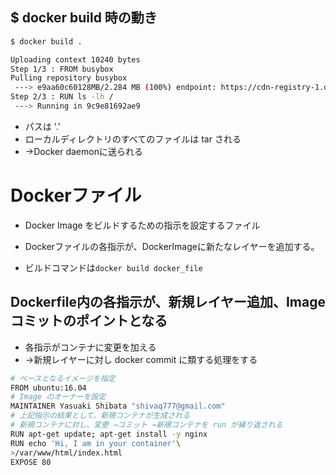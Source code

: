 ## $ docker build 時の動き
```sh
$ docker build .

Uploading context 10240 bytes
Step 1/3 : FROM busybox
Pulling repository busybox
 ---> e9aa60c60128MB/2.284 MB (100%) endpoint: https://cdn-registry-1.docker.io/v1/
Step 2/3 : RUN ls -lh /
 ---> Running in 9c9e81692ae9
 ```
* パスは '.'
* ローカルディレクトリのすべてのファイルは tar される
* →Docker daemonに送られる



# Dockerファイル
* Docker Image をビルドするための指示を設定するファイル
* Dockerファイルの各指示が、DockerImageに新たなレイヤーを追加する。

* ビルドコマンドは`docker build docker_file`



## Dockerfile内の各指示が、新規レイヤー追加、Image コミットのポイントとなる
* 各指示がコンテナに変更を加える
* →新規レイヤーに対し docker commit に類する処理をする
```sh
# ベースとなるイメージを指定
FROM ubuntu:16.04
# Image のオーナーを設定
MAINTAINER Yasuaki Shibata "shivaq777@gmail.com"
# 上記指示の結果として、新規コンテナが生成される
# 新規コンテナに対し、変更 →コミット →新規コンテナを run が繰り返される
RUN apt-get update; apt-get install -y nginx
RUN echo 'Hi, I am in your container'\
>/var/www/html/index.html
EXPOSE 80
```
